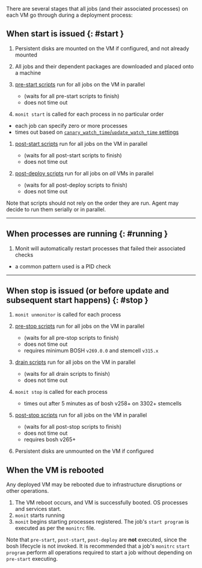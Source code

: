 There are several stages that all jobs (and their associated processes) on each VM go through during a deployment process:

## When start is issued {: #start }

1. Persistent disks are mounted on the VM if configured, and not already mounted

1. All jobs and their dependent packages are downloaded and placed onto a machine

1. [pre-start scripts](pre-start.md) run for all jobs on the VM in parallel
	- (waits for all pre-start scripts to finish)
	- does not time out

1. `monit start` is called for each process in no particular order
  - each job can specify zero or more processes
  - times out based on [`canary_watch_time`/`update_watch_time` settings](manifest-v2.md#update)

1. [post-start scripts](post-start.md) run for all jobs on the VM in parallel
	- (waits for all post-start scripts to finish)
	- does not time out

1. [post-deploy scripts](post-deploy.md) run for all jobs on *all* VMs in parallel
	- (waits for all post-deploy scripts to finish)
	- does not time out

Note that scripts should not rely on the order they are run. Agent may decide to run them serially or in parallel.

---
## When processes are running {: #running }

1. Monit will automatically restart processes that failed their associated checks
  - a common pattern used is a PID check

---
## When stop is issued (or before update and subsequent start happens) {: #stop }

1. `monit unmonitor` is called for each process

1. [pre-stop scripts](pre-stop.md) run for all jobs on the VM in parallel
	- (waits for all pre-stop scripts to finish)
	- does not time out
	- requires minimum BOSH `v269.0.0` and stemcell `v315.x`

1. [drain scripts](drain.md) run for all jobs on the VM in parallel
	- (waits for all drain scripts to finish)
	- does not time out

1. `monit stop` is called for each process
	- times out after 5 minutes as of bosh v258+ on 3302+ stemcells

1. [post-stop scripts](post-stop.md) run for all jobs on the VM in parallel
	- (waits for all post-stop scripts to finish)
	- does not time out
	- requires bosh v265+

1. Persistent disks are unmounted on the VM if configured

## When the VM is rebooted

Any deployed VM may be rebooted due to infrastructure disruptions or other operations.

1. The VM reboot occurs, and VM is successfully booted. OS processes and services start.
1. `monit` starts running
1. `monit` begins starting processes registered. The job's `start program` is executed as per the `monitrc` file.

Note that `pre-start`, `post-start`, `post-deploy` are **not** executed, since the bosh lifecycle is not invoked. It is recommended that a job's `monitrc` `start program` perform all operations required to start a job without depending on `pre-start` executing.
